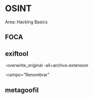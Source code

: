 # OSINT

Area: Hacking Basics

## FOCA

## exiftool

-overwrite_original -all=archivo.extension

-campo=”Renombrar”

## metagoofil